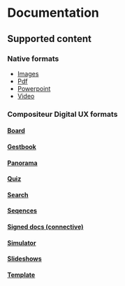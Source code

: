 # Documentation

## Supported content

### Native formats
* [Images](picture.md)
* [Pdf](pdf.md)
* [Powerpoint](powerpoint.md)
* [Video](video.md)

### Compositeur Digital UX formats
#### [Board](board.md)
#### [Gestbook](gestbook.md)
#### [Panorama](panorama.md)
#### [Quiz](quiz.md)
#### [Search](search.md)
#### [Seqences](sequences.md)
#### [Signed docs (connective)](signed_docs.md)
#### [Simulator](simulator.md)
#### [Slideshows](slideshows.md)
#### [Template](template.md)
